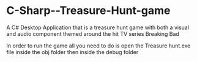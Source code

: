 # C-Sharp--Treasure-Hunt-game
A C# Desktop Application that is a treasure hunt game with both a visual and audio component themed around the hit TV series Breaking Bad

In order to run the game all you need to do is open the Treasure hunt.exe file inside the obj folder then inside the debug folder


